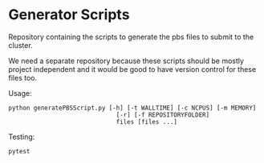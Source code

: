 # Generator Scripts

Repository containing the scripts to generate the pbs files to submit to the cluster.

We need a separate repository because these scripts should be mostly project independent and it would be good to have version control for these files too.

Usage:

    python generatePBSScript.py [-h] [-t WALLTIME] [-c NCPUS] [-m MEMORY]
                                  [-r] [-f REPOSITORYFOLDER]
                                  files [files ...]

Testing:

    pytest
